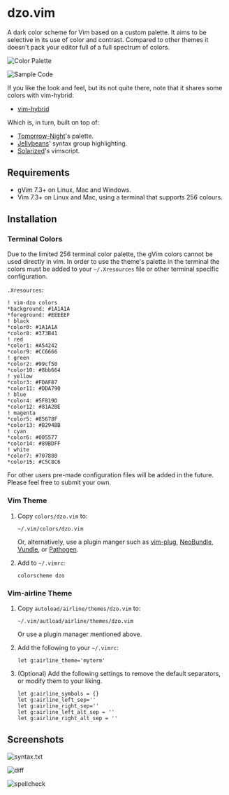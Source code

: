 # dzo.vim

A dark color scheme for Vim based on a custom palette. It aims to be selective
in its use of color and contrast. Compared to other themes it doesn't pack your
editor full of a full spectrum of colors.

![Color Palette](http://i.imgur.com/xvltx46.png)

![Sample Code](http://i.imgur.com/TWZLGt4.png)

If you like the look and feel, but its not quite there, note that it
shares some colors with vim-hybrid:

-	[vim-hybrid](https://github.com/w0ng/vim-hybrid)

Which is, in turn, built on top of:

-	[Tomorrow-Night](https://github.com/chriskempson/vim-tomorrow-theme)'s palette.
-	[Jellybeans](https://github.com/nanotech/jellybeans.vim)' syntax group highlighting.
-	[Solarized](https://github.com/altercation/vim-colors-solarized)'s vimscript.

## Requirements

-   gVim 7.3+ on Linux, Mac and Windows.
-   Vim 7.3+ on Linux and Mac, using a terminal that supports 256 colours.

## Installation

### Terminal Colors

Due to the limited 256 terminal color palette, the gVim colors cannot be used
directly in vim. In order to use the theme's palette in the terminal the colors
must be added to your `~/.Xresources` file or other terminal specific
configuration.

`.Xresources`:
```
! vim-dzo colors
*background: #1A1A1A
*foreground: #EEEEEF
! black
*color0: #1A1A1A
*color8: #373B41
! red
*color1: #A54242
*color9: #CC6666
! green
*color2: #99cf50
*color10: #8bb664
! yellow
*color3: #FDAF87
*color11: #DDA790
! blue
*color4: #5F819D
*color12: #81A2BE
! magenta
*color5: #85678F
*color13: #B294BB
! cyan
*color6: #005577
*color14: #89BDFF
! white
*color7: #707880
*color15: #C5C8C6
```

For other users pre-made configuration files will be added in the future. Please feel free to submit your own.

### Vim Theme

1.  Copy `colors/dzo.vim` to:

    ```
    ~/.vim/colors/dzo.vim
    ```

    Or, alternatively, use a plugin manger such as
    [vim-plug](https://github.com/junegunn/vim-plug),
    [NeoBundle](https://github.com/Shougo/neobundle.vim),
    [Vundle](https://github.com/gmarik/Vundle.vim), or
    [Pathogen](https://github.com/tpope/vim-pathogen).

2.  Add to `~/.vimrc`:

    ```vim
    colorscheme dzo
    ```

### Vim-airline Theme

1.  Copy `autoload/airline/themes/dzo.vim` to:

    ```
    ~/.vim/autload/airline/themes/dzo.vim
    ```

    Or use a plugin manager mentioned above.

2. Add the following to your `~/.vimrc`:

    ```vim
    let g:airline_theme='myterm'
    ```

3. (Optional) Add the following settings to remove the default separators, or
modify them to your liking.

    ```vim
    let g:airline_symbols = {}
    let g:airline_left_sep=''
    let g:airline_right_sep=''
    let g:airline_left_alt_sep = ''
    let g:airline_right_alt_sep = ''
    ```
## Screenshots

![syntax.txt](http://i.imgur.com/f0AVcKU.png)

![diff](http://i.imgur.com/g54PqLM.png)

![spellcheck](http://i.imgur.com/vzbf0L6.png)


